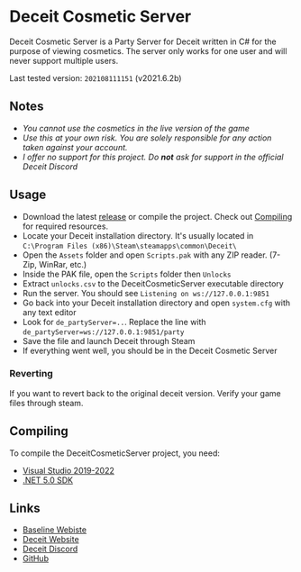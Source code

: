 # Deceit Cosmetic Server
Deceit Cosmetic Server is a Party Server for Deceit written in C# for the purpose of viewing cosmetics. The server only works for one user and will never support multiple users.

Last tested version: ``202108111151`` (v2021.6.2b)

## Notes
- _You cannot use the cosmetics in the live version of the game_
- _Use this at your own risk. You are solely responsible for any action taken against your account._
- _I offer no support for this project. Do **not** ask for support in the official Deceit Discord_

## Usage
 - Download the latest [release](https://github.com/Kasuromi/DeceitCosmeticServer/releases) or compile the project. Check out [Compiling](#compiling) for required resources.
 - Locate your Deceit installation directory. It's usually located in `C:\Program Files (x86)\Steam\steamapps\common\Deceit\`
 - Open the `Assets` folder and open `Scripts.pak` with any ZIP reader. (7-Zip, WinRar, etc.)
 - Inside the PAK file, open the `Scripts` folder then `Unlocks`
 - Extract `unlocks.csv` to the DeceitCosmeticServer executable directory
 - Run the server. You should see `Listening on ws://127.0.0.1:9851`
 - Go back into your Deceit installation directory and open `system.cfg` with any text editor
 - Look for `de_partyServer=..`. Replace the line with `de_partyServer=ws://127.0.0.1:9851/party`
 - Save the file and launch Deceit through Steam
 - If everything went well, you should be in the Deceit Cosmetic Server

### Reverting
If you want to revert back to the original deceit version. Verify your game files through steam.

## Compiling
To compile the DeceitCosmeticServer project, you need:
- [Visual Studio 2019-2022](https://visualstudio.microsoft.com/vs/)
- [.NET 5.0 SDK](https://dotnet.microsoft.com/download)

## Links
- [Baseline Webiste](https://baseline.gg/)
- [Deceit Website](https://playdeceit.com/)
- [Deceit Discord](https://discord.gg/deceit)
- [GitHub](https://github.com/Kasuromi/DeceitCosmeticServer)